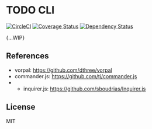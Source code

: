 # TODO CLI

[![CircleCI](https://circleci.com/gh/rhiokim/gona.svg?style=shield)](https://circleci.com/gh/rhiokim/gona) [![Coverage Status](https://coveralls.io/repos/github/rhiokim/gona/badge.svg?branch=master)](https://coveralls.io/github/rhiokim/gona?branch=master) [![Dependency Status](https://dependencyci.com/github/rhiokim/gona/badge)](https://dependencyci.com/github/rhiokim/gona)

{...WIP}

## References
- vorpal: https://github.com/dthree/vorpal
- commander.js: https://github.com/tj/commander.js
- * inquirer.js:  https://github.com/sboudrias/Inquirer.js

## License
MIT
